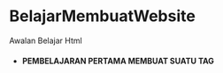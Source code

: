 # BelajarMembuatWebsite
Awalan Belajar Html
<ul>
<li><h4>PEMBELAJARAN PERTAMA MEMBUAT SUATU TAG</h4></li>
</ul>

